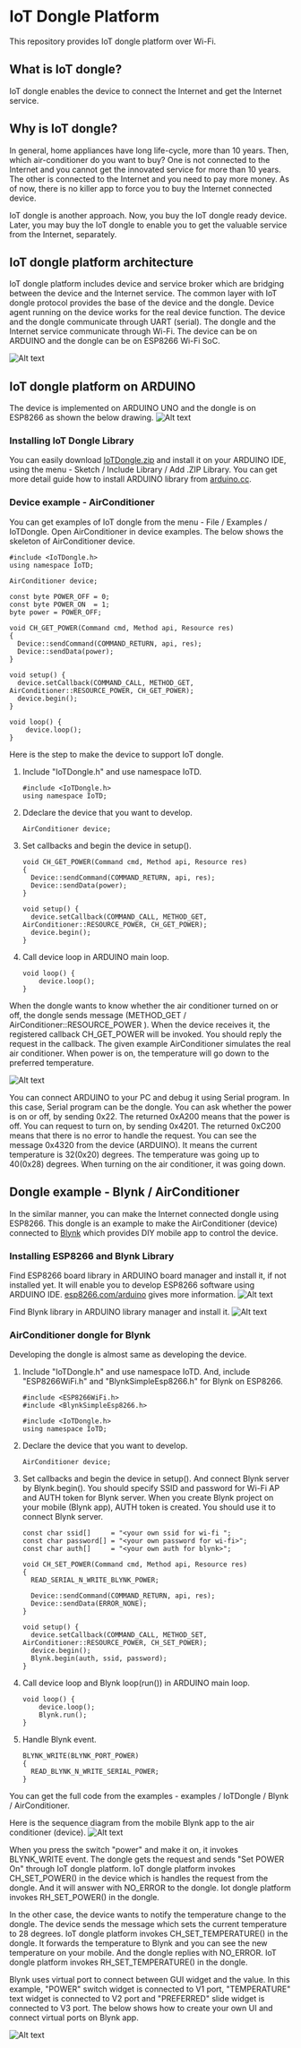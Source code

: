 # IoT Dongle Platform
This repository provides IoT dongle platform over Wi-Fi.

## What is IoT dongle?
IoT dongle enables the device to connect the Internet and get the Internet service.

## Why is IoT dongle?
In general, home appliances have long life-cycle, more than 10 years. Then, which air-conditioner do you want to buy? One is not connected to the Internet and you cannot get the innovated service for more than 10 years. The other is connected to the Internet and you need to pay more money. As of now, there is no killer app to force you to buy the Internet connected device.

IoT dongle is another approach. Now, you buy the IoT dongle ready device. Later, you may buy the IoT dongle to enable you to get the valuable service from the Internet, separately.

## IoT dongle platform architecture
IoT dongle platform includes device and service broker which are bridging between the device and the Internet service. The common layer with IoT dongle protocol provides the base of the device and the dongle. Device agent running on the device works for the real device function. The device and the dongle communicate through UART (serial). The dongle and the Internet service communicate through Wi-Fi. The device can be on ARDUINO and the dongle can be on ESP8266 Wi-Fi SoC.

![Alt text](/document/image/IoT_dongle_platform.jpg?raw=true "IoT Dongle Platform Architecture")

## IoT dongle platform on ARDUINO
The device is implemented on ARDUINO UNO and the dongle is on ESP8266 as shown the below drawing.
![Alt text](/document/image/arduino_esp8266.jpg?raw=true "Device on ARDUINO and Dongle on ESP8266")

### Installing IoT Dongle Library
You can easily download [IoTDongle.zip](arduino/IoTDongle.zip) and install it on your ARDUINO IDE, using the menu - Sketch / Include Library / Add .ZIP Library. You can get more detail guide how to install ARDUINO library from [arduino.cc](https://www.arduino.cc/en/Guide/Libraries).

### Device example - AirConditioner
You can get examples of IoT dongle from the menu - File / Examples / IoTDongle. Open AirConditioner in device examples. The below shows the skeleton of AirConditioner device.

```
#include <IoTDongle.h>
using namespace IoTD;

AirConditioner device;

const byte POWER_OFF = 0;
const byte POWER_ON  = 1;
byte power = POWER_OFF;

void CH_GET_POWER(Command cmd, Method api, Resource res)
{
  Device::sendCommand(COMMAND_RETURN, api, res);
  Device::sendData(power);
}

void setup() {
  device.setCallback(COMMAND_CALL, METHOD_GET, AirConditioner::RESOURCE_POWER, CH_GET_POWER);
  device.begin();
}

void loop() {
	device.loop();
}

```

Here is the step to make the device to support IoT dongle.

1. Include "IoTDongle.h" and use namespace IoTD.
   ```
   #include <IoTDongle.h>
   using namespace IoTD;
   ```
2. Ddeclare the device that you want to develop.
   ```
   AirConditioner device;
   ```
3. Set callbacks and begin the device in setup().
   ```
   void CH_GET_POWER(Command cmd, Method api, Resource res)
   {
     Device::sendCommand(COMMAND_RETURN, api, res);
     Device::sendData(power);
   }

   void setup() {
     device.setCallback(COMMAND_CALL, METHOD_GET, AirConditioner::RESOURCE_POWER, CH_GET_POWER);
     device.begin();
   }
   ```
4. Call device loop in ARDUINO main loop.
   ```
   void loop() {
	   device.loop();
   }

   ```

When the dongle wants to know whether the air conditioner turned on or off, the dongle sends message (METHOD_GET / AirConditioner::RESOURCE_POWER ). When the device receives it, the registered callback CH_GET_POWER will be invoked. You should reply the request in the callback. The given example AirConditioner simulates the real air conditioner. When power is on, the temperature will go down to the preferred temperature.

![Alt text](/document/image/serial_dongle.jpg?raw=true "Dongle simulated by Serial program")

You can connect ARDUINO to your PC and debug it using Serial program. In this case, Serial program can be the dongle. You can ask whether the power is on or off, by sending 0x22. The returned 0xA200 means that the power is off. You can request to turn on, by sending 0x4201. The returned 0xC200 means that there is no error to handle the request. You can see the message 0x4320 from the device (ARDUINO). It means the current temperature is 32(0x20) degrees. The temperature was going up to 40(0x28) degrees. When turning on the air conditioner, it was going down.

## Dongle example - Blynk / AirConditioner
In the similar manner, you can make the Internet connected dongle using ESP8266. This dongle is an example to make the AirConditioner (device) connected to [Blynk](http://blynk.cc) which provides DIY mobile app to control the device.

### Installing ESP8266 and Blynk Library
Find ESP8266 board library in ARDUINO board manager and install it, if not installed yet. It will enable you to develop ESP8266 software using ARDUINO IDE. [esp8266.com/arduino](http://www.esp8266.com/arduino) gives more information.
![Alt text](/document/image/esp8266_library.jpg?raw=true "ESP8266 board support in ARDUINO")

Find Blynk library in ARDUINO library manager and install it.
![Alt text](/document/image/blynk_library.jpg?raw=true "Blynk library in ARDUINO")

### AirConditioner dongle for Blynk
Developing the dongle is almost same as developing the device.

1. Include "IoTDongle.h" and use namespace IoTD. And, include "ESP8266WiFi.h" and "BlynkSimpleEsp8266.h" for Blynk on ESP8266.
   ```
   #include <ESP8266WiFi.h>
   #include <BlynkSimpleEsp8266.h>

   #include <IoTDongle.h>
   using namespace IoTD;
   ```
2. Declare the device that you want to develop.
   ```
   AirConditioner device;
   ```
3. Set callbacks and begin the device in setup(). And connect Blynk server by Blynk.begin(). You should specify SSID and password for Wi-Fi AP and AUTH token for Blynk server. When you create Blynk project on your mobile (Blynk app), AUTH token is created. You should use it to connect Blynk server.
   ```
   const char ssid[]     = "<your own ssid for wi-fi ";
   const char password[] = "<your own password for wi-fi>";
   const char auth[]     = "<your own auth for blynk>";
   
   void CH_SET_POWER(Command cmd, Method api, Resource res)
   {
     READ_SERIAL_N_WRITE_BLYNK_POWER;

     Device::sendCommand(COMMAND_RETURN, api, res);
     Device::sendData(ERROR_NONE);
   }

   void setup() {
     device.setCallback(COMMAND_CALL, METHOD_SET, AirConditioner::RESOURCE_POWER, CH_SET_POWER);
     device.begin();
     Blynk.begin(auth, ssid, password);
   }
   ```
4. Call device loop and Blynk loop(run()) in ARDUINO main loop.
   ```
   void loop() {
	   device.loop();
	   Blynk.run();
   }

   ```
5. Handle Blynk event.
   ```
   BLYNK_WRITE(BLYNK_PORT_POWER)
   {
     READ_BLYNK_N_WRITE_SERIAL_POWER;
   }
   ```
You can get the full code from the examples - examples / IoTDongle / Blynk / AirConditioner.

Here is the sequence diagram from the mobile Blynk app to the air conditioner (device).
![Alt text](/document/image/blynk_sequence.jpg?raw=true "Blynk sequence diagram")

When you press the switch "power" and make it on, it invokes BLYNK_WRITE event. The dongle gets the request and sends "Set POWER On" through IoT dongle platform. IoT dongle platform invokes CH_SET_POWER() in the device which is handles the request from the dongle. And it will answer with NO_ERROR to the dongle. Iot dongle platform invokes RH_SET_POWER() in the dongle.

In the other case, the device wants to notify the temperature change to the dongle. The device sends the message which sets the current temperature to 28 degrees. IoT dongle platform invokes CH_SET_TEMPERATURE() in the dongle. It forwards the temperature to Blynk and you can see the new temperature on your mobile. And the dongle replies with NO_ERROR. IoT dongle platform invokes RH_SET_TEMPERATURE() in the dongle.

Blynk uses virtual port to connect between GUI widget and the value. In this example, "POWER" switch widget is connected to V1 port, "TEMPERATURE" text widget is connected to V2 port and "PREFERRED" slide widget is connected to V3 port. The below shows how to create your own UI and connect virtual ports on Blynk app.

![Alt text](/document/image/blynk_vport.jpg?raw=true "Blynk virtual ports")

